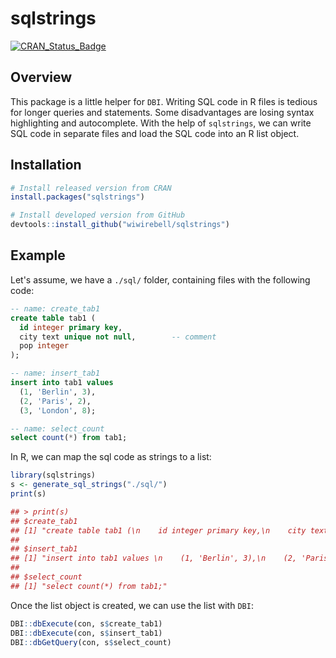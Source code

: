 # sqlstrings

<!-- badges: start -->
[![CRAN_Status_Badge](https://www.r-pkg.org/badges/version/sqlstrings)](https://cran.r-project.org/package=sqlstrings)
<!-- badges: end -->

## Overview

This package is a little helper for `DBI`. Writing SQL code in R files is tedious for longer queries and statements. Some disadvantages are losing syntax highlighting and autocomplete. With the help of `sqlstrings`, we can write SQL code in separate files and load the SQL code into an R list object. 

## Installation

``` r
# Install released version from CRAN
install.packages("sqlstrings")

# Install developed version from GitHub
devtools::install_github("wiwirebell/sqlstrings")
```

## Example

Let's assume, we have a `./sql/` folder, containing files with the following code: 

```sql
-- name: create_tab1
create table tab1 (
  id integer primary key,
  city text unique not null,        -- comment
  pop integer
);

-- name: insert_tab1
insert into tab1 values 
  (1, 'Berlin', 3),
  (2, 'Paris', 2),
  (3, 'London', 8);

-- name: select_count
select count(*) from tab1;
```

In R, we can map the sql code as strings to a list:

```r
library(sqlstrings)
s <- generate_sql_strings("./sql/")
print(s)

## > print(s)
## $create_tab1
## [1] "create table tab1 (\n    id integer primary key,\n    city text unique not null,        -- comment\n    pop integer\n  );"
## 
## $insert_tab1
## [1] "insert into tab1 values \n    (1, 'Berlin', 3),\n    (2, 'Paris', 2),\n    (3, 'London', 8);"
## 
## $select_count
## [1] "select count(*) from tab1;"
```

Once the list object is created, we can use the list with `DBI`:

```r
DBI::dbExecute(con, s$create_tab1)
DBI::dbExecute(con, s$insert_tab1)
DBI::dbGetQuery(con, s$select_count)
```

